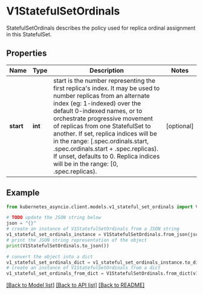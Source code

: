 # V1StatefulSetOrdinals

StatefulSetOrdinals describes the policy used for replica ordinal assignment in this StatefulSet.

## Properties

Name | Type | Description | Notes
------------ | ------------- | ------------- | -------------
**start** | **int** | start is the number representing the first replica&#39;s index. It may be used to number replicas from an alternate index (eg: 1-indexed) over the default 0-indexed names, or to orchestrate progressive movement of replicas from one StatefulSet to another. If set, replica indices will be in the range:   [.spec.ordinals.start, .spec.ordinals.start + .spec.replicas). If unset, defaults to 0. Replica indices will be in the range:   [0, .spec.replicas). | [optional] 

## Example

```python
from kubernetes_asyncio.client.models.v1_stateful_set_ordinals import V1StatefulSetOrdinals

# TODO update the JSON string below
json = "{}"
# create an instance of V1StatefulSetOrdinals from a JSON string
v1_stateful_set_ordinals_instance = V1StatefulSetOrdinals.from_json(json)
# print the JSON string representation of the object
print(V1StatefulSetOrdinals.to_json())

# convert the object into a dict
v1_stateful_set_ordinals_dict = v1_stateful_set_ordinals_instance.to_dict()
# create an instance of V1StatefulSetOrdinals from a dict
v1_stateful_set_ordinals_from_dict = V1StatefulSetOrdinals.from_dict(v1_stateful_set_ordinals_dict)
```
[[Back to Model list]](../README.md#documentation-for-models) [[Back to API list]](../README.md#documentation-for-api-endpoints) [[Back to README]](../README.md)


